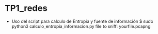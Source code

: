 # TP1_redes


- Uso del script para calculo de Entropia y fuente de información 
$ sudo python3 calculo_entropia_informacion.py
file to sniff: yourfile.pcapng